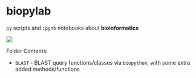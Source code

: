 # biopylab
<code>py</code> scripts and <code>ipynb</code> notebooks about **bioinformatics**

![](https://i.imgur.com/x1chlWl.png)

Folder Contents:
- <code>BLAST</code> - BLAST query functions/classes via <code>biopython</code>, with some extra added methods/functions
